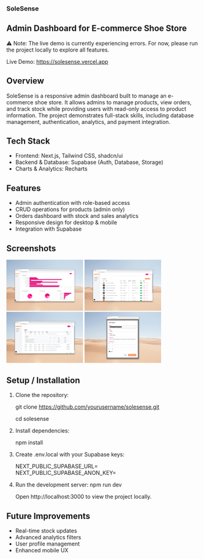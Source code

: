 ### SoleSense

## Admin Dashboard for E-commerce Shoe Store

⚠️ Note: The live demo is currently experiencing errors. For now, please run the project locally to explore all features.

Live Demo: https://solesense.vercel.app

## Overview
SoleSense is a responsive admin dashboard built to manage an e-commerce shoe store.
It allows admins to manage products, view orders, and track stock while providing users with read-only access to product information.
The project demonstrates full-stack skills, including database management, authentication, analytics, and payment integration.

## Tech Stack
- Frontend: Next.js, Tailwind CSS, shadcn/ui
- Backend & Database: Supabase (Auth, Database, Storage)
- Charts & Analytics: Recharts

## Features
- Admin authentication with role-based access
- CRUD operations for products (admin only)
- Orders dashboard with stock and sales analytics
- Responsive design for desktop & mobile
- Integration with Supabase

## Screenshots
<p float="left">
  <img src="./screenshots/graph.png" width="200" />
  <img src="./screenshots/products.png" width="200" />
  <img src="./screenshots/orders.png" width="200" />
  <img src="./screenshots/editprod.png" width="200" />
</p>


## Setup / Installation

1. Clone the repository:

   git clone https://github.com/yourusername/solesense.git

   cd solesense

3. Install dependencies:

   npm install

4. Create .env.local with your Supabase keys:

   NEXT_PUBLIC_SUPABASE_URL=<your-supabase-url>
   NEXT_PUBLIC_SUPABASE_ANON_KEY=<your-supabase-anon-key>

5. Run the development server:
   npm run dev

   Open http://localhost:3000
 to view the project locally.

## Future Improvements

- Real-time stock updates
- Advanced analytics filters
- User profile management
- Enhanced mobile UX
